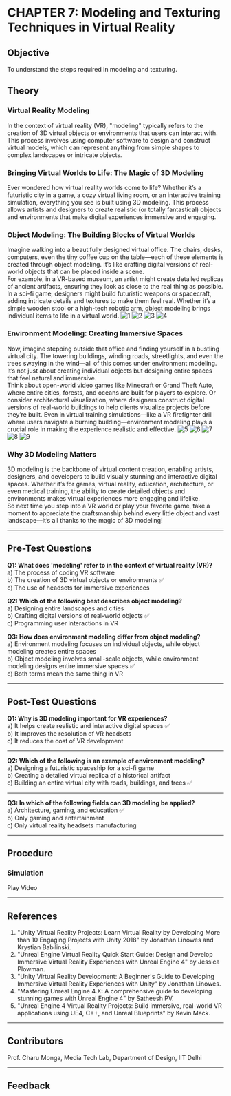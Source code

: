 # CHAPTER 7: Modeling and Texturing Techniques in Virtual Reality

## Objective
To understand the steps required in modeling and texturing.

## Theory

### Virtual Reality Modeling
In the context of virtual reality (VR), "modeling" typically refers to the creation of 3D virtual objects or environments that users can interact with. This process involves using computer software to design and construct virtual models, which can represent anything from simple shapes to complex landscapes or intricate objects.

### Bringing Virtual Worlds to Life: The Magic of 3D Modeling
Ever wondered how virtual reality worlds come to life? Whether it’s a futuristic city in a game, a cozy virtual living room, or an interactive training simulation, everything you see is built using 3D modeling. This process allows artists and designers to create realistic (or totally fantastical) objects and environments that make digital experiences immersive and engaging.

### Object Modeling: The Building Blocks of Virtual Worlds
Imagine walking into a beautifully designed virtual office. The chairs, desks, computers, even the tiny coffee cup on the table—each of these elements is created through object modeling. It’s like crafting digital versions of real-world objects that can be placed inside a scene.  
For example, in a VR-based museum, an artist might create detailed replicas of ancient artifacts, ensuring they look as close to the real thing as possible. In a sci-fi game, designers might build futuristic weapons or spacecraft, adding intricate details and textures to make them feel real. Whether it’s a simple wooden stool or a high-tech robotic arm, object modeling brings individual items to life in a virtual world.
![1](7/1.png)
![2](7/2.png)
![3](7/3.png)
![4](7/4.png)

### Environment Modeling: Creating Immersive Spaces
Now, imagine stepping outside that office and finding yourself in a bustling virtual city. The towering buildings, winding roads, streetlights, and even the trees swaying in the wind—all of this comes under environment modeling. It’s not just about creating individual objects but designing entire spaces that feel natural and immersive.  
Think about open-world video games like Minecraft or Grand Theft Auto, where entire cities, forests, and oceans are built for players to explore. Or consider architectural visualization, where designers construct digital versions of real-world buildings to help clients visualize projects before they’re built. Even in virtual training simulations—like a VR firefighter drill where users navigate a burning building—environment modeling plays a crucial role in making the experience realistic and effective.
![5](7/5.png)
![6](7/6.png)
![7](7/7.png)
![8](7/8.png)
![9](7/9.png)

### Why 3D Modeling Matters
3D modeling is the backbone of virtual content creation, enabling artists, designers, and developers to build visually stunning and interactive digital spaces. Whether it’s for games, virtual reality, education, architecture, or even medical training, the ability to create detailed objects and environments makes virtual experiences more engaging and lifelike.  
So next time you step into a VR world or play your favorite game, take a moment to appreciate the craftsmanship behind every little object and vast landscape—it’s all thanks to the magic of 3D modeling!

---

## Pre-Test Questions

**Q1: What does 'modeling' refer to in the context of virtual reality (VR)?**    
    a) The process of coding VR software    
    b) The creation of 3D virtual objects or environments ✅    
    c) The use of headsets for immersive experiences    

**Q2: Which of the following best describes object modeling?**    
    a) Designing entire landscapes and cities    
    b) Crafting digital versions of real-world objects ✅    
    c) Programming user interactions in VR    

**Q3: How does environment modeling differ from object modeling?**    
    a) Environment modeling focuses on individual objects, while object modeling creates entire spaces    
    b) Object modeling involves small-scale objects, while environment modeling designs entire immersive spaces ✅    
    c) Both terms mean the same thing in VR

---

## Post-Test Questions

**Q1: Why is 3D modeling important for VR experiences?**  
    a) It helps create realistic and interactive digital spaces ✅    
    b) It improves the resolution of VR headsets    
    c) It reduces the cost of VR development

---

**Q2: Which of the following is an example of environment modeling?**    
    a) Designing a futuristic spaceship for a sci-fi game    
    b) Creating a detailed virtual replica of a historical artifact    
    c) Building an entire virtual city with roads, buildings, and trees ✅    

---

**Q3: In which of the following fields can 3D modeling be applied?**    
    a) Architecture, gaming, and education ✅    
    b) Only gaming and entertainment    
    c) Only virtual reality headsets manufacturing    

---

## Procedure

### Simulation
Play Video

---

## References
1. "Unity Virtual Reality Projects: Learn Virtual Reality by Developing More than 10 Engaging Projects with Unity 2018" by Jonathan Linowes and Krystian Babilinski.
2. "Unreal Engine Virtual Reality Quick Start Guide: Design and Develop Immersive Virtual Reality Experiences with Unreal Engine 4" by Jessica Plowman.
3. "Unity Virtual Reality Development: A Beginner's Guide to Developing Immersive Virtual Reality Experiences with Unity" by Jonathan Linowes.
4. "Mastering Unreal Engine 4.X: A comprehensive guide to developing stunning games with Unreal Engine 4" by Satheesh PV.
5. "Unreal Engine 4 Virtual Reality Projects: Build immersive, real-world VR applications using UE4, C++, and Unreal Blueprints" by Kevin Mack.

---

## Contributors
Prof. Charu Monga, Media Tech Lab, Department of Design, IIT Delhi

---

## Feedback
